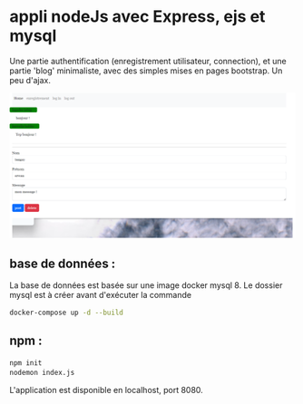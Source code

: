 # appli nodeJs avec Express, ejs et mysql 

Une partie authentification (enregistrement utilisateur, connection), et une partie 'blog' minimaliste, avec des simples mises en pages bootstrap. Un peu d'ajax.   

![cap](cap.png)  


## base de données :   

La base de données est basée sur une image docker mysql 8.
Le dossier mysql est à créer avant d'exécuter la commande 

``` bash
docker-compose up -d --build
``` 

## npm :  

```bash
npm init  
nodemon index.js
```
L'application est disponible en localhost, port 8080.
